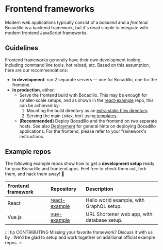 # Frontend frameworks

Modern web applications typically consist of a _backend_ and a _frontend_. Bocadillo is a backend framework, but it's dead simple to integrate with modern frontend JavaScript frameworks.

## Guidelines

Frontend frameworks generally have their own development tooling, including command line tools, hot reload, etc. Based on this assumption, here are our recommendations:

- **In development**: run 2 separate servers — one for Bocadillo, one for the frontend.
- **In production**, either:
  - Serve the frontend build with Bocadillo. This may be enough for smaller-scale setups, and as shown in the [react-example] repo, this can be achieved by:
    1. Mounting the build directory as an [extra static files directory](/guide/static-files.md#extra-static-files-directories).
    2. Serving the main `index.html` using [templates](/guide/templates.md).
  - **(Recommended)** Deploy Bocadillo and the frontend on two separate hosts. See also [Deployment](/discussions/deployment.md) for general hints on deploying Bocadillo applications. For the frontend, please refer to your framework's instructions.

## Example repos

The following example repos show how to get a **development setup** ready for your Bocadillo and frontend apps. Feel free to check them out, fork them, and hack them away! 🚀

| Frontend framework | Repository      | Description                                 |
| :----------------- | :-------------- | :------------------------------------------ |
| React              | [react-example] | Hello world example, with GraphQL setup.    |
| Vue.js             | [vue-example]   | URL Shortener web app, with database setup. |

[react-example]: https://github.com/bocadilloproject/react-example
[react-example@react-apollo]: https://github.com/bocadilloproject/react-example/tree/react-apollo
[vue-example]: https://github.com/bocadilloproject/vue-example

::: tip CONTRIBUTING
Missing your favorite framework? Discuss it with us by <open-issue text="opening an issue"/>. We'd be glad to setup and work together on additional official example repos.
:::
